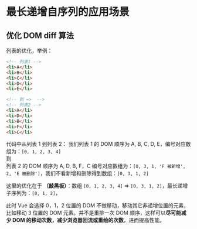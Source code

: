 # 最长递增自序列的应用场景
## 优化 DOM diff 算法
列表的优化，举例：
````html
<!-- 列表1 -->
<li>A</li>
<li>B</li>
<li>C</li>
<li>D</li>
<li>E</li>

<!-- 到 =>  -->
<!-- 列表2 -->
<li>A</li>
<li>D</li>
<li>B</li>
<li>F</li>
<li>C</li>
````
代码中从列表 1 到列表 2：
我们列表 1 的 DOM 顺序为 A, B, C, D, E，编号对应数组为：`[0, 1, 2, 3, 4]`  
到  
列表 2 的 DOM 顺序为 A, D, B, F，C 编号对应数组为：`[0, 3, 1, 'F 被新增', 2, 'E 被删除']`，我们不看新增和删除得到数组：`[0, 3, 1, 2]`  

这里的优化在于 **（敲黑板）**：数组 `[0, 1, 2, 3, 4]` => `[0, 3, 1, 2]`，最长递增子序列为：`[0, 1, 2]`，  

此时 Vue 会选择 0，1，2 位置的 DOM 不做移动，移动其它非递增位置的元素，比如移动 3 位置的 DOM 元素。并不是重排一次 DOM 顺序，这样可以**尽可能减少 DOM 的移动次数，减少浏览器回流或重绘的次数**，进而提高性能。